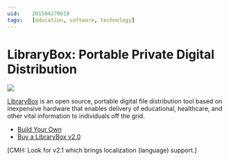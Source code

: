 ```yaml
---
uid:	201504270619
tags:	[education, software, technology]
---
```


# LibraryBox: Portable Private Digital Distribution

![](https://cmhelmer.com/media/201504270619_1.jpg)

[LibraryBox](http://librarybox.us/) is an open source, portable digital file distribution tool based on inexpensive hardware that enables delivery of educational, healthcare, and other vital information to individuals off the grid.

- [Build Your Own](http://librarybox.us/building.php)
- [Buy a LibraryBox v2.0](http://librarybox.myshopify.com/collections/all)

[CMH: Look for v2.1 which brings localization (language) support.]
